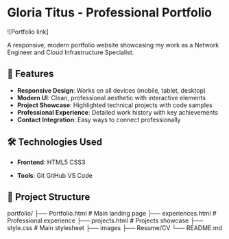 # Gloria Titus - Professional Portfolio

![Portfolio link]

A responsive, modern portfolio website showcasing my work as a Network Engineer and Cloud Infrastructure Specialist.

## 🚀 Features

- **Responsive Design**: Works on all devices (mobile, tablet, desktop)
- **Modern UI**: Clean, professional aesthetic with interactive elements
- **Project Showcase**: Highlighted technical projects with code samples
- **Professional Experience**: Detailed work history with key achievements
- **Contact Integration**: Easy ways to connect professionally

## 🛠️ Technologies Used

- **Frontend**: 
  HTML5
  CSS3

- **Tools**:
  Git
  GitHub
  VS Code

## 📂 Project Structure

portfolio/
├── Portfolio.html   # Main landing page
├── experiences.html # Professional experience
├── projects.html    # Projects showcase
├── style.css        # Main stylesheet
├── images
├── Resume/CV
└── README.md 